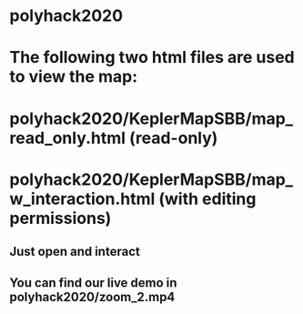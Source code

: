 # polyhack2020
# The following two html files are used to view the map:
# polyhack2020/KeplerMapSBB/map_read_only.html (read-only)
# polyhack2020/KeplerMapSBB/map_w_interaction.html (with editing permissions)

## Just open and interact

## You can find our live demo in polyhack2020/zoom_2.mp4
